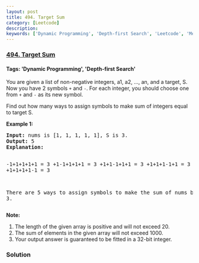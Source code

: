 ```yaml
---
layout: post
title: 494. Target Sum
category: [Leetcode]
description: 
keywords: ['Dynamic Programming', 'Depth-first Search', 'Leetcode', 'Medium']
---
```

### [494. Target Sum](https://leetcode.com/problems/target-sum)

#### Tags: 'Dynamic Programming', 'Depth-first Search'

<div class="content__u3I1 question-content__JfgR"><div><p>
You are given a list of non-negative integers, a1, a2, ..., an, and a target, S. Now you have 2 symbols <code>+</code> and <code>-</code>. For each integer, you should choose one from <code>+</code> and <code>-</code> as its new symbol.
</p>
<p>Find out how many ways to assign symbols to make sum of integers equal to target S.  
</p>
<p><b>Example 1:</b><br/>
</p><pre><b>Input:</b> nums is [1, 1, 1, 1, 1], S is 3. 
<b>Output:</b> 5
<b>Explanation:</b> 

-1+1+1+1+1 = 3
+1-1+1+1+1 = 3
+1+1-1+1+1 = 3
+1+1+1-1+1 = 3
+1+1+1+1-1 = 3

There are 5 ways to assign symbols to make the sum of nums be target 3.
</pre>
<p></p>
<p><b>Note:</b><br/>
</p><ol>
<li>The length of the given array is positive and will not exceed 20. </li>
<li>The sum of elements in the given array will not exceed 1000.</li>
<li>Your output answer is guaranteed to be fitted in a 32-bit integer.</li>
</ol>
<p></p></div></div>

### Solution
